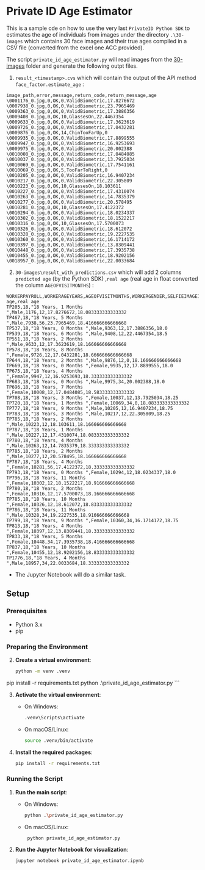 # Private ID Age Estimator

This is a sample cde on how to use the very last  `PrivateID Python SDK` to estimates the age of individuals from images under the directory `.\30-images` which contains 30 face images and their true ages compiled in a CSV file (converted from the excel one ACC provided).

The script `private_id_age_estimator.py` will read images from the [30-images](./30-images/) folder and generate the following outpt files. 

1.  `result_<timestamp>.cvs` which will contain the output of the API method ` face_factor.estimate_age` :

```csv
image_path,error,message,return_code,return_message,age
\0001176_0.jpg,0,OK,0,ValidBiometric,17.8276672
\0007938_0.jpg,0,OK,0,ValidBiometric,23.7965469
\0009363_0.jpg,0,OK,0,ValidBiometric,17.3886356
\0009408_0.jpg,0,OK,10,GlassesOn,22.4467354
\0009633_0.jpg,0,OK,0,ValidBiometric,17.3623619
\0009726_0.jpg,0,OK,0,ValidBiometric,17.0432281
\0009876_0.jpg,0,OK,14,ChinTooFarUp,0
\0009935_0.jpg,0,OK,0,ValidBiometric,17.8899555
\0009947_0.jpg,0,OK,0,ValidBiometric,16.9253693
\0009975_0.jpg,0,OK,0,ValidBiometric,20.002388
\0010008_0.jpg,0,OK,0,ValidBiometric,17.0484085
\0010037_0.jpg,0,OK,0,ValidBiometric,13.7925034
\0010069_0.jpg,0,OK,0,ValidBiometric,17.7541161
\0010069_0.jpg,0,OK,5,TooFarToRight,0
\0010205_0.jpg,0,OK,0,ValidBiometric,16.9407234
\0010217_0.jpg,0,OK,0,ValidBiometric,22.305809
\0010223_0.jpg,0,OK,10,GlassesOn,18.103611
\0010227_0.jpg,0,OK,0,ValidBiometric,17.4310074
\0010263_0.jpg,0,OK,0,ValidBiometric,14.7835379
\0010277_0.jpg,0,OK,0,ValidBiometric,20.578495
\0010281_0.jpg,0,OK,10,GlassesOn,17.4122372
\0010294_0.jpg,0,OK,0,ValidBiometric,18.0234337
\0010302_0.jpg,0,OK,0,ValidBiometric,18.1522217
\0010316_0.jpg,0,OK,10,GlassesOn,17.5700073
\0010326_0.jpg,0,OK,0,ValidBiometric,18.612072
\0010328_0.jpg,0,OK,0,ValidBiometric,19.2227535
\0010360_0.jpg,0,OK,0,ValidBiometric,16.1714172
\0010397_0.jpg,0,OK,0,ValidBiometric,13.8309441
\0010448_0.jpg,0,OK,0,ValidBiometric,17.3935738
\0010455_0.jpg,0,OK,0,ValidBiometric,18.9202156
\0018957_0.jpg,0,OK,0,ValidBiometric,22.0033684
```

2. `30-images\result_with_predictions.csv` which will add 2 columns `predicted age` (by the Python SDK)  ,`real age` (real age in float converted the column `AGEOFVISITMONTHS`)  :

```csv
WORKERPAYROLL,WORKERAGEYEARS,AGEOFVISITMONTHS,WORKERGENDER,SELFIEIMAGEID,SKINTONE,predicted age,real age
TP205,18,"18 Years, 1 Months ",Male,1176,12,17.8276672,18.083333333333332
TP467,18,"18 Years, 5 Months ",Male,7938,56,23.7965469,18.416666666666668
TP537,18,"18 Years, 0 Months ",Male,9363,12,17.3886356,18.0
TP539,18,"18 Years, 6 Months ",Male,9408,12,22.4467354,18.5
TP551,18,"18 Years, 2 Months ",Male,9633,12,17.3623619,18.166666666666668
TP578,18,"18 Years, 8 Months ",Female,9726,12,17.0432281,18.666666666666668
TP644,18,"18 Years, 2 Months ",Male,9876,12,0,18.166666666666668
TP669,18,"18 Years, 0 Months ",Female,9935,12,17.8899555,18.0
TP675,18,"18 Years, 4 Months ",Female,9947,12,16.9253693,18.333333333333332
TP683,18,"18 Years, 0 Months ",Male,9975,34,20.002388,18.0
TP696,18,"18 Years, 7 Months ",Female,10008,12,17.0484085,18.583333333333332
TP708,18,"18 Years, 3 Months ",Female,10037,12,13.7925034,18.25
TP720,18,"18 Years, 1 Months ",Female,10069,34,0,18.083333333333332
TP777,18,"18 Years, 9 Months ",Male,10205,12,16.9407234,18.75
TP783,18,"18 Years, 3 Months ",Male,10217,12,22.305809,18.25
TP785,18,"18 Years, 2 Months ",Male,10223,12,18.103611,18.166666666666668
TP787,18,"18 Years, 1 Months ",Male,10227,12,17.4310074,18.083333333333332
TP780,18,"18 Years, 4 Months ",Male,10263,12,14.7835379,18.333333333333332
TP785,18,"18 Years, 2 Months ",Male,10277,12,20.578495,18.166666666666668
TP787,18,"18 Years, 4 Months ",Female,10281,56,17.4122372,18.333333333333332
TP793,18,"18 Years, 0 Months ",Female,10294,12,18.0234337,18.0
TP796,18,"18 Years, 11 Months ",Female,10302,12,18.1522217,18.916666666666668
TP780,18,"18 Years, 2 Months ",Female,10316,12,17.5700073,18.166666666666668
TP785,18,"18 Years, 10 Months ",Female,10326,12,18.612072,18.833333333333332
TP786,18,"18 Years, 11 Months ",Male,10328,34,19.2227535,18.916666666666668
TP799,18,"18 Years, 9 Months ",Female,10360,34,16.1714172,18.75
TP813,18,"18 Years, 4 Months ",Female,10397,12,13.8309441,18.333333333333332
TP833,18,"18 Years, 5 Months ",Female,10448,34,17.3935738,18.416666666666668
TP837,18,"18 Years, 10 Months ",Female,10455,12,18.9202156,18.833333333333332
TP1776,18,"18 Years, 4 Months ",Male,18957,34,22.0033684,18.333333333333332
```
- The Jupyter Notebook will do a similar task.


## Setup

### Prerequisites

- Python 3.x
- pip

### Preparing the Environment


2. **Create a virtual environment**:
    ```bash
    python -m venv .venv

pip install -r requirements.txt 
python .\private_id_age_estimator.py
    ```

3. **Activate the virtual environment**:
    - On Windows:
        ```bash
        .venv\Scripts\activate        
        ```
    - On macOS/Linux:
        ```bash
        source .venv/bin/activate
        ```

4. **Install the required packages**:
    ```bash
    pip install -r requirements.txt 
    ```

### Running the Script

1. **Run the main script**:
    - On Windows:
        ```bash
        python .\private_id_age_estimator.py
        ```
    - On macOS/Linux:
        ```bash
         python private_id_age_estimator.py
        ```

2. **Run the Jupyter Notebook for visualization**:
    ```bash
    jupyter notebook private_id_age_estimator.ipynb
    ```

